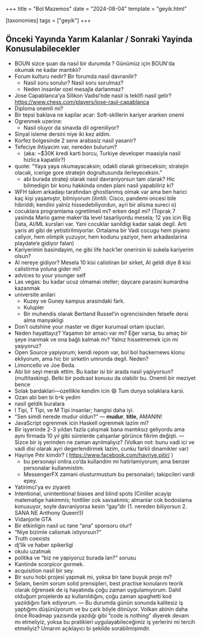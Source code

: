 +++
title = "Bol Mazemos"
date = "2024-08-04"
template = "geyik.html"

[taxonomies]
tags = ["geyik"]
+++

## Önceki Yayında Yarım Kalanlar / Sonraki Yayinda Konusulabilecekler

* BOUN sizce şuan da nasıl bir durumda ? Günümüz için BOUN'da okumak ne kadar 
  mantıklı? 
* Forum kulturu nedir? Bir forumda nasil davranilir?
  * Nasil soru sorulur? Nasil soru sorulmaz?
  * Neden insanlar ozel mesajla darlanmaz?
* Jose Capablanca’ya Silikon Vadisi’nde nasil is teklifi nasil gelir? 
    <https://www.chess.com/players/jose-raul-capablanca>
* Diploma onemli mi?
* Bir tepsi baklava ne kapilar acar: Soft-skillerin kariyer ararken onemi
* Ogrenmek uzerine:
  * Nasil oluyor da sinavda dil ogreniliyor?
* Sinyal isleme dersini niye iki kez aldim.
* Korfez bolgesinde 2 sene arabasiz nasil yasanir?
* Tefeciye ihtiyacim var, nereden bulurum? 
  * (aka: ~$30K kredi karti borcu, Turkiye developer maasiyla nasil 
    hizlica kapatilir?)
* quote: “Yaya yaya okumayacaksin; odakli olarak giriseceksin;
  stratejin olacak, icerige gore stratejin dogrultusunda ilerleyeceksin.”
    * abi burada strateji olarak nasil davraniyorsun tam olarak? Hic bilmedigin
      bir konu hakkinda onden plani nasil yapabiliriz ki?
* WFH takım arkadaşı tarafından ghostlanmış olmak var ama ben harici kaç kişi
  yaşamıştır, bilmiyorum (ilintili: Cisco, pandemi oncesi bile hibriddi;
  kendini yalniz hissedebiliyordun, ayri bir alisma sureci o)
* cocuklara programlama ogretilmeli mi? erken degil mi? (Toprak 7 yasinda Mario 
  game maker’da level tasarliyordu mesela; 12 yas icin Big Data, AI/ML 
  kurslari var. Yani cocuklar sanildigi kadar salak degil. Arti yaris ati gibi de 
  yetistirilmiyorlar. Ortalama bir Vadi cocugu hem piyano caliyor, hem 
  olimpik yuzuyor, hem kodunu yaziyor, hem arkadaslarina playdate’e gidiyor falan)
* Kariyerimin basindayim, ne gibi life hack’ler onerirsin ki sukela kariyerim olsun?
* AI nereye gidiyor? Mesela 10 kisi calistiran bir sirket, AI geldi diye 8 
  kisi calistirma yoluna gider mi?
* advices to your younger self
* Las vegas: bu kadar ucuz olmamai oteller; daycare parasini kumardna kazanmak
* universite anilari
    * Kuzey ve Guney kampus arasindaki fark.
    * Kulupler
    * Bir muhendis olarak Bertland Russel’in ogrencisinden felsefe dersi alma 
    manyakligi
* Don’t outshine your master ve diger kurumsal ortam ipuclari.
* Neden hayattayız? Yaşamın bir amacı var mı? Eğer varsa, bu amaç bir şeye
  inanmak ve ona bağlı kalmak mı? Yalnız hissetmemek için mi yaşıyoruz?
* Open Source yapiyorum; kendi repom var, bol bol hackernews klonu ekliyorum,
  ama hic bir sirketin umrunda degil. Neden?
* Limoncello ve Joe Beda.
* Abi bir seyi merak ettim. Bu kadar isi bir arada nasil 
  yapiyorsun? (multitasking).
  Belki bir podcast konusu da olabilir bu. Onemli bir meziyet bence
* Solak bardaklari—ozellikle kendim icin 😄 Tum dunya solaklara karsi.
* Ozan abi ben bi b`*`k yedim
* nasil geldik buralara
* I Tipi, T Tipi, ve M Tipi insanlar; hangisi daha iyi.
* “Sen simdi nerede mudur oldun?” — **mudur**, **title**, AMANIN!
* JavaScript ogrenmek icin Haskell ogrenmek lazim mi?
* Bir işyerinde 2-3 yıldan fazla çalışmak bana mantıksız geliyordu ama aynı
  firmada 10 yıl gibi sürelerde çalışanlar görünce fikrim değişti.
  — Sizce bir iş yerinden ne zaman ayrılmalıyız?
  (Volkan not: bunu vadi ici ve vadi disi olarak ayri degerlendirmek lazim,
  cunku farkli dinamikler var)
* Hayriye Pıtır kimdir? ( https://www.facebook.com/hayriye.pitir/ )
    * bu personayi onlira.co’da kullandim mi hatirlamiyorum; ama benzer 
    personalar kullanmistim.
    * MessengerFX zamani olusturmustum bu personalari; takipcileri vardi epey.
* Yatirimci’ya ev ziyareti
* Intentional, unintentional biases and blind spots (Cinliler acayip matematige 
  hakimmis; hintliler cok savsakmis; almanlar cok bodoslama konusuyor, soyle 
  davraniyorsa kesin “gay”dir (1. nereden biliyorsun 2. SANA NE Anthony Queen!))
* Vidanjorle GTA
* Bir etkinligin nasil uc tane “ana” sponsoru olur?
* “Niye bizimle calismak istiyorsun?”
* Truth coexists
* dj’lik ve haber spikerligi
* okulu uzatmak
* politika ve “biz ne yapiyoruz burada lan?” sorusu
* Kantinde scorpicor gormek.
* acquisition nasil bir sey.
* Bir suru hobi projesi yapmak mi, yoksa bir tane buyuk proje mi?
* Selam, benim sorum solid prensipleri, best practise konularını teorik olarak
  öğrensek de iş hayatında çoğu zaman uygulamıyorum. Dahil olduğum projelerde az
  kullanıldığını, çoğu zaman spaghetti kod yazıldığını fark ediyorum.
  — Bu durumda günün sonunda kalitesiz iş yaptığımı düşünüyorum ve bu çark böyle 
  dönüyor. Volkan abinin daha önce Roadmap yazısında yazdığı gibi “code is 
  nothing” diyerek devam mı etmeliyiz, yoksa bu pratikleri uygulayabileceğimiz 
  iş yerlerini mi tercih etmeliyiz? Umarım açıklayıcı bi şekilde sorabilmişimdir.
